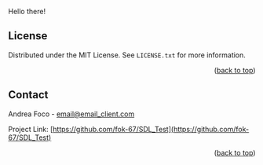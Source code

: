 Hello there!

<!-- LICENSE -->
## License

Distributed under the MIT License. See `LICENSE.txt` for more information.

<p align="right">(<a href="#readme-top">back to top</a>)</p>



<!-- CONTACT -->
## Contact

Andrea Foco - email@email_client.com

Project Link: [https://github.com/fok-67/SDL_Test](https://github.com/fok-67/SDL_Test)

<p align="right">(<a href="#readme-top">back to top</a>)</p>
